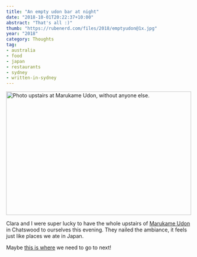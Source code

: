 ```yaml
---
title: "An empty udon bar at night"
date: "2018-10-01T20:22:37+10:00"
abstract: "That's all :)"
thumb: "https://rubenerd.com/files/2018/emptyudon@1x.jpg"
year: "2018"
category: Thoughts
tag:
- australia
- food
- japan
- restaurants
- sydney
- written-in-sydney
---
```

<p><img src="https://rubenerd.com/files/2018/emptyudon@1x.jpg" srcset="https://rubenerd.com/files/2018/emptyudon@1x.jpg 1x, https://rubenerd.com/files/2018/emptyudon@2x.jpg 2x" alt="Photo upstairs at Marukame Udon, without anyone else." style="width:500px; height:333px;" /></p>

Clara and I were super lucky to have the whole upstairs of  [Marukame Udon] in Chatswood to ourselves this evening. They nailed the ambiance, it feels just like places we ate in Japan.

Maybe [this is where] we need to go to next!

[Marukame Udon]: https://www.zomato.com/sydney/marukame-udon-chatswood "Restaurant on Zomato"
[this is where]: https://www.yelp.com/biz/丸亀製麺-京都ファミリー店-京都市 "Yelp: Marugame Seimen Kyoto Family"
